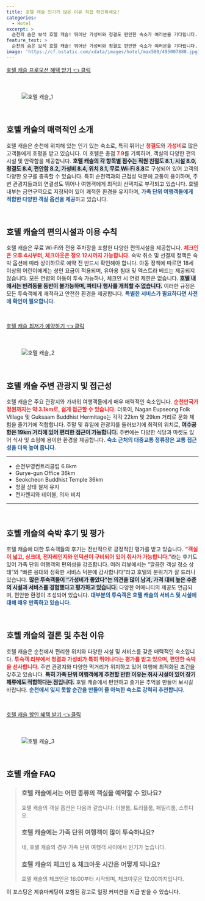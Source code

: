 ```yaml
---
title: 호텔 캐슬 인기가 많은 이유 직접 확인하세요!
categories:
  - Hotel
excerpt: >
  순천의 숨은 보석 호텔 캐슬! 뛰어난 가성비와 청결도 편안한 숙소가 여러분을 기다립니다. 무료 WiFi와 주방 시설까지 갖춘 넓은 객실에서 여유로운 여행을 즐겨보세요. 
feature_text: >
  순천의 숨은 보석 호텔 캐슬! 뛰어난 가성비와 청결도 편안한 숙소가 여러분을 기다립니다. 무료 WiFi와 주방 시설까지 갖춘 넓은 객실에서 여유로운 여행을 즐겨보세요. 
image: 'https://cf.bstatic.com/xdata/images/hotel/max500/495007888.jpg?k=a2ac5f8b5c881fedcbe0f46e9d7f69b375a90f45ca1870232186ac53d73f969a&o=&hp=1'
---
```


<p><a class="modoo-button" href="https://tinyurl.com/2a2x3gkh" rel="nofollow noopener">호텔 캐슬 프로모션 혜택 받기 👈 클릭</a></p><br/>
<figure class="image"><img alt="호텔 캐슬_1" src="https://cf.bstatic.com/xdata/images/hotel/max1024x768/491018595.jpg?k=3ff3b7f35c02d36e886f3e6d8ad5bd8668f2e51e78377a554e80721af7961aa2&amp;o=&amp;hp=1"/></figure><br/>
<h2 data-ke-size="size26" id="호텔캐슬-소개">호텔 캐슬의 매력적인 소개</h2>
<p data-ke-size="size16">호텔 캐슬은 순천에 위치해 있는 인기 있는 숙소로, 특히 뛰어난 <b><span style="color: #ee2323;">청결도</span></b>와 <b><span style="color: #ee2323;">가성비</span></b>로 많은 고객들에게 호평을 받고 있습니다. 이 호텔은 총점 <b><span style="color: #ee2323;">7.9</span></b>를 기록하며, 객실의 다양한 편의시설 및 안락함을 제공합니다. <b><span style="background-color: #21538527;">호텔 캐슬의 각 항목별 점수는 직원 친절도 8.1, 시설 8.0, 청결도 8.4, 편안함 8.2, 가성비 8.4, 위치 8.1, 무료 Wi-Fi 8.8</span></b>로 구성되어 있어 고객의 다양한 요구를 충족할 수 있습니다. 특히 순천역과의 근접성 덕분에 교통이 용이하며, 주변 관광지들과의 연결성도 뛰어나 여행객에게 최적의 선택지로 부각되고 있습니다. 호텔 내부는 금연구역으로 지정되어 있어 쾌적한 환경을 유지하며, <b><span style="color: #1a5490;">가족 단위 여행객들에게 적합한 다양한 객실 옵션을 제공</span></b>하고 있습니다.</p>
<p data-ke-size="size16"> </p>
<h2 data-ke-size="size23" id="호텔편의시설-및-정책">호텔 캐슬의 편의시설과 이용 수칙</h2>
<p data-ke-size="size16">호텔 캐슬은 무료 Wi-Fi와 전용 주차장을 포함한 다양한 편의시설을 제공합니다. <b><span style="color: #ee2323;">체크인은 오후 4시부터, 체크아웃은 정오 12시까지 가능합니다.</span></b> 숙박 취소 및 선결제 정책은 숙박 옵션에 따라 상이하므로 예약 전 반드시 확인해야 합니다. 아동 정책에 따르면 18세 이상의 어린이에게는 성인 요금이 적용되며, 유아용 침대 및 엑스트라 베드는 제공되지 않습니다. 모든 연령의 아동이 투숙 가능하나, 체크인 시 연령 제한은 없습니다. <b><span style="background-color: #21538527;">호텔 내에서는 반려동물 동반이 불가능하며, 파티나 행사를 개최할 수 없습니다.</span></b> 이러한 규정은 모든 투숙객에게 쾌적하고 안전한 환경을 제공합니다. <b><span style="color: #1a5490;">특별한 서비스가 필요하다면 사전에 확인이 필요합니다.</span></b></p>
<p data-ke-size="size16"> </p>
<p><a class="modoo-button" href="https://tinyurl.com/2a2x3gkh" rel="nofollow noopener">호텔 캐슬 최저가 예약하기 👈 클릭</a></p><br/>
<figure class="image"><img alt="호텔 캐슬_2" src="https://cf.bstatic.com/xdata/images/hotel/max500/495007888.jpg?k=a2ac5f8b5c881fedcbe0f46e9d7f69b375a90f45ca1870232186ac53d73f969a&amp;o=&amp;hp=1"/></figure><br/>
<h2 data-ke-size="size23" id="주변관광지-및-접근성">호텔 캐슬 주변 관광지 및 접근성</h2>
<p data-ke-size="size16">호텔 캐슬은 주요 관광지와 가까워 여행객들에게 매우 매력적인 숙소입니다. <b><span style="color: #ee2323;">순천만국가정원까지는 약 3.1km로, 쉽게 접근할 수 있습니다.</span></b> 더욱이, Nagan Eupseong Folk Village 및 Guksaam Buddhist Hermitage는 각각 22km 및 29km 거리로 문화 체험을 즐기기에 적합합니다. 주말 및 휴일에 관광지를 둘러보기에 최적의 위치로, <b><span style="background-color: #21538527;">여수공항은 19km 거리에 있어 편리한 접근이 가능합니다.</span></b> 주변에는 다양한 식당과 마켓도 있어 식사 및 쇼핑에 용이한 환경을 제공합니다. <b><span style="color: #1a5490;">숙소 근처의 대중교통 정류장은 교통 접근성을 더욱 높여 줍니다.</span></b></p>
<hr contenteditable="false" data-ke-style="style5" data-ke-type="horizontalRule"/>
<ul data-ke-list-type="disc" style="list-style-type: disc;">
<li>순천부영컨트리클럽 6.8km</li>
<li>Gurye-gun Office 36km</li>
<li>Seokcheon Buddhist Temple 36km</li>
<li>청결 상태 철저 유지</li>
<li>전자렌지와 테이블, 의자 비치</li>
</ul>
<hr contenteditable="false" data-ke-style="style5" data-ke-type="horizontalRule"/>
<p data-ke-size="size16"> </p>
<h2 data-ke-size="size23" id="숙박후기-및-평가">호텔 캐슬의 숙박 후기 및 평가</h2>
<p data-ke-size="size16">호텔 캐슬에 대한 투숙객들의 후기는 전반적으로 긍정적인 평가를 받고 있습니다. <b><span style="color: #ee2323;">“객실이 넓고, 싱크대, 전자레인지와 인덕션이 구비되어 있어 취사가 가능합니다.”</span></b>라는 후기도 있어 가족 단위 여행객의 편의성을 강조합니다. 여러 리뷰에서는 “깔끔한 객실 청소 상태”와 “빠른 응대와 정확한 서비스 덕분에 감사합니다”라고 호텔의 분위기가 잘 드러나 있습니다. <b><span style="background-color: #21538527;">많은 투숙객들이 “가성비가 좋았다”는 의견을 많이 남겨, 가격 대비 높은 수준의 시설과 서비스를 경험했다고 평가하고 있습니다.</span></b> 다양한 어매니티의 제공도 언급되며, 편안한 환경이 조성되어 있습니다. <b><span style="color: #1a5490;">대부분의 투숙객은 호텔 캐슬의 서비스 및 시설에 대해 매우 만족하고 있습니다.</span></b></p>
<p data-ke-size="size16"> </p>
<h2 data-ke-size="size26" id="호텔캐슬-결론-및-추천이유">호텔 캐슬의 결론 및 추천 이유</h2>
<p data-ke-size="size16">호텔 캐슬은 순천에서 편리한 위치와 다양한 시설 및 서비스를 갖춘 매력적인 숙소입니다. <b><span style="color: #ee2323;">투숙객 리뷰에서 청결과 가성비가 특히 뛰어나다는 평가를 받고 있으며, 편안한 숙박을 선사합니다.</span></b> 주변 관광지와 다양한 먹거리가 위치하고 있어 여행에 최적화된 조건을 갖추고 있습니다. <b><span style="background-color: #21538527;">특히 가족 단위 여행객에게 추천할 만한 이유는 취사 시설이 있어 장기 체류에도 적합하다는 점입니다.</span></b> 호텔 캐슬에서 편안하고 즐거운 추억을 만들어 보시길 바랍니다. <b><span style="color: #1a5490;">순천에서 잊지 못할 순간을 만들어 줄 아늑한 숙소로 강력히 추천합니다.</span></b></p>
<p data-ke-size="size16"> </p>
<p><a class="modoo-button" href="https://tinyurl.com/2a2x3gkh" rel="nofollow noopener">호텔 캐슬 할인 혜택 받기 👈 클릭</a></p><br>

<figure class="image"><img src="https://cf.bstatic.com/xdata/images/hotel/max500/495008290.jpg?k=47910196582e8cc95a0c90d62eb037ec01f5c7e2c012d2d31b9f5b6d335c811b&o=&hp=1" alt="호텔 캐슬_3"></figure><br>
<h2 id="호텔_캐슬_FAQ">호텔 캐슬 FAQ</h2>
<div itemscope="" itemtype="https://schema.org/FAQPage"> <blockquote> <div itemscope="" itemprop="mainEntity" itemtype="https://schema.org/Question"> <h3 itemprop="name">호텔 캐슬에서는 어떤 종류의 객실을 예약할 수 있나요?</h3> <div itemscope="" itemprop="acceptedAnswer" itemtype="https://schema.org/Answer"> <span itemprop="text"> <p>호텔 캐슬의 객실 옵션은 다음과 같습니다: 더블룸, 트리플룸, 패밀리룸, 스튜디오.</p> </span> </div> </div> <div itemscope="" itemprop="mainEntity" itemtype="https://schema.org/Question"> <h3 itemprop="name">호텔 캐슬에는 가족 단위 여행객이 많이 투숙하나요?</h3> <div itemscope="" itemprop="acceptedAnswer" itemtype="https://schema.org/Answer"> <span itemprop="text"> <p>네, 호텔 캐슬의 경우 가족 단위 여행객 사이에서 인기가 높습니다.</p> </span> </div> </div> <div itemscope="" itemprop="mainEntity" itemtype="https://schema.org/Question"> <h3 itemprop="name">호텔 캐슬의 체크인 & 체크아웃 시간은 어떻게 되나요?</h3> <div itemscope="" itemprop="acceptedAnswer" itemtype="https://schema.org/Answer"> <span itemprop="text"> <p>호텔 캐슬의 체크인은 16:00부터 시작되며, 체크아웃은 12:00까지입니다.</p> </span> </div> </div> </blockquote> </div><p>이 포스팅은 제휴마케팅이 포함된 광고로 일정 커미션을 지급 받을 수 있습니다.</p>

